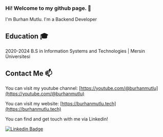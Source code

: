 ### Hi! Welcome to my github page. 👋

I'm Burhan Mutlu. I'm a Backend Developer



## Education 🎓

2020-2024 B.S in Information Systems and Technologies | Mersin Üniversitesi

## Contact Me 📫

You can visit my youtube channel: [https://youtube.com/@burhanmutlu](https://youtube.com/@burhanmutlu)

You can visit my website: [https://burhanmutlu.tech](https://burhanmutlu.tech)

You can find and get touch with me via Linkedin!

[![Linkedin Badge](https://img.shields.io/badge/burhanmutlu-follow%20on%20linkedin-blue?style=for-the-badge&logo=linkedin)](https://www.linkedin.com/in/burhanmutlu/)
